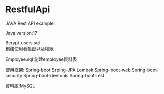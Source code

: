 # RestfulApi
JAVA Rest API example:

Java version:17

Bcrypt-users.sql    
創建使用者帳密以及權限

Employee.sql
創建employee資料表

使用框架:
Spring-boot
Srping-JPA
Lombok
Spring-boot-web
Spring-boot-security
Spring-boot-devtools
Spring-boot-rest

資料庫:MySQL
